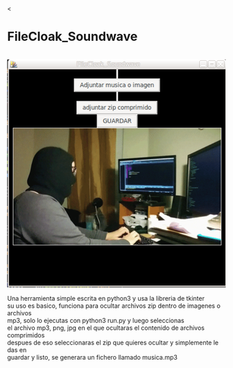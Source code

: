 <<!DOCTYPE html>
<html>
<head>
</head>
<body>
	<h1>FileCloak_Soundwave</h1><br>
	<img src="template.png"><br>
	<p>
		Una herramienta simple escrita en python3 y usa la libreria de tkinter<br>
		su uso es basico, funciona para ocultar archivos zip dentro de imagenes o archivos<br>
		mp3, solo lo ejecutas con python3 run.py y luego seleccionas<br>
		el archivo mp3, png, jpg en el que ocultaras el contenido de archivos comprimidos<br>
		despues de eso seleccionaras el zip que quieres ocultar y simplemente le das en <br>
		guardar y listo, se generara un fichero llamado musica.mp3<br>
	</p>
</body>
</html>